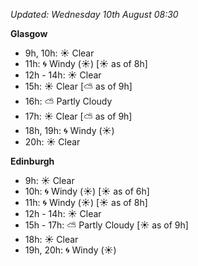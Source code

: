 *Updated: Wednesday 10th August 08:30*

**Glasgow**

* 9h, 10h: :sunny: Clear
* 11h: :cyclone: Windy (:sunny:) [:sunny: as of 8h]
* 12h - 14h: :sunny: Clear
* 15h: :sunny: Clear [:partly_sunny: as of 9h]
* 16h: :partly_sunny: Partly Cloudy
* 17h: :sunny: Clear [:partly_sunny: as of 9h]
* 18h, 19h: :cyclone: Windy (:sunny:)
* 20h: :sunny: Clear

**Edinburgh**

* 9h: :sunny: Clear
* 10h: :cyclone: Windy (:sunny:) [:sunny: as of 6h]
* 11h: :cyclone: Windy (:sunny:) [:sunny: as of 8h]
* 12h - 14h: :sunny: Clear
* 15h - 17h: :partly_sunny: Partly Cloudy [:sunny: as of 9h]
* 18h: :sunny: Clear
* 19h, 20h: :cyclone: Windy (:sunny:)
